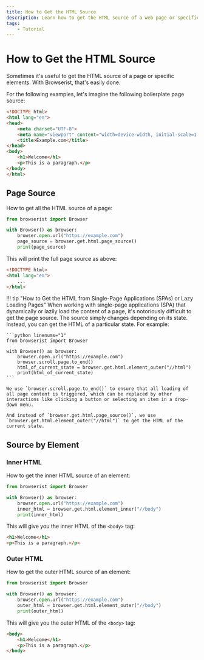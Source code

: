 ```yaml
---
title: How to Get the HTML Source
description: Learn how to get the HTML source of a web page or specific elements with Browserist. Includes code examples.
tags:
    - Tutorial
---
```


# How to Get the HTML Source
Sometimes it's useful to get the HTML source of a page or specific elements. With Browserist, that's easily done.

For the following examples, let's imagine the following boilerplate page source:

```html
<!DOCTYPE html>
<html lang="en">
<head>
    <meta charset="UTF-8">
    <meta name="viewport" content="width=device-width, initial-scale=1.0">
    <title>Example.com</title>
</head>
<body>
    <h1>Welcome</h1>
    <p>This is a paragraph.</p>
</body>
</html>
```

## Page Source
How to get all the HTML source of a page:

```python linenums="1"
from browserist import Browser

with Browser() as browser:
    browser.open.url("https://example.com")
    page_source = browser.get.html.page_source()
    print(page_source)
```

This will print the full page source as above:

```html
<!DOCTYPE html>
<html lang="en">
    ...
</html>
```

!!! tip "How to Get the HTML from Single-Page Applications (SPAs) or Lazy Loading Pages"
    When working with single-page applications (SPA) that dynamically or lazily load the content of a page, it's notoriously difficult to get the page source. The source simply changes depending on its state. Instead, you can get the HTML of a particular state. For example:

    ```python linenums="1"
    from browserist import Browser

    with Browser() as browser:
        browser.open.url("https://example.com")
        browser.scroll.page.to_end()
        html_of_current_state = browser.get.html.element_outer("//html")
        print(html_of_current_state)
    ```

    We use `browser.scroll.page.to_end()` to ensure that all loading of all page content is triggered, which can be replaced by other interactions like clicking a button or selecting an item in a drop-down menu.

    And instead of `browser.get.html.page_source()`, we use `browser.get.html.element_outer("//html")` to get the HTML of the current state.

## Source by Element
### Inner HTML
How to get the inner HTML source of an element:

```python linenums="1"
from browserist import Browser

with Browser() as browser:
    browser.open.url("https://example.com")
    inner_html = browser.get.html.element_inner("//body")
    print(inner_html)
```

This will give you the inner HTML of the `<body>` tag:

```html
<h1>Welcome</h1>
<p>This is a paragraph.</p>
```

### Outer HTML
How to get the outer HTML source of an element:

```python linenums="1"
from browserist import Browser

with Browser() as browser:
    browser.open.url("https://example.com")
    outer_html = browser.get.html.element_outer("//body")
    print(outer_html)
```

This will give you the outer HTML of the `<body>` tag:

```html
<body>
    <h1>Welcome</h1>
    <p>This is a paragraph.</p>
</body>
```
